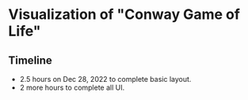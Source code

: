 # Visualization of "Conway Game of Life"

## Timeline
* 2.5 hours on Dec 28, 2022 to complete basic layout.
* 2 more hours to complete all UI.